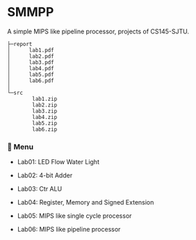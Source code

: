 # SMMPP

A simple MIPS like pipeline processor, projects of CS145-SJTU.

```
├─report
│      lab1.pdf
│      lab2.pdf
│      lab3.pdf
│      lab4.pdf
│      lab5.pdf
│      lab6.pdf
│
└─src
        lab1.zip
        lab2.zip
        lab3.zip
        lab4.zip
        lab5.zip
        lab6.zip
```

### :book: Menu

* Lab01: LED Flow Water Light

* Lab02: 4-bit Adder

* Lab03: Ctr ALU

* Lab04: Register, Memory and Signed Extension

* Lab05: MIPS like single cycle processor

* Lab06: MIPS like pipeline processor
